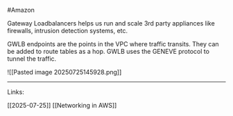 #Amazon 

Gateway Loadbalancers helps us run and scale 3rd party appliances like firewalls, intrusion detection systems, etc. 

GWLB endpoints are the points in the VPC where traffic transits. They can be added to route tables as a hop. GWLB uses the GENEVE protocol to tunnel the traffic. 

![[Pasted image 20250725145928.png]]

---
Links:

[[2025-07-25]]
[[Networking in AWS]]